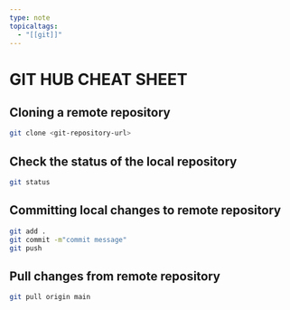 ```yaml
---
type: note
topicaltags:
  - "[[git]]"
---
```

# GIT HUB CHEAT SHEET

## Cloning a remote repository

```bash 
git clone <git-repository-url>
```

## Check the status of the local repository 

```bash
git status
```

## Committing local changes to remote repository 

```bash
git add . 
git commit -m"commit message"
git push
```

## Pull changes from remote repository 

```bash 
git pull origin main
```

